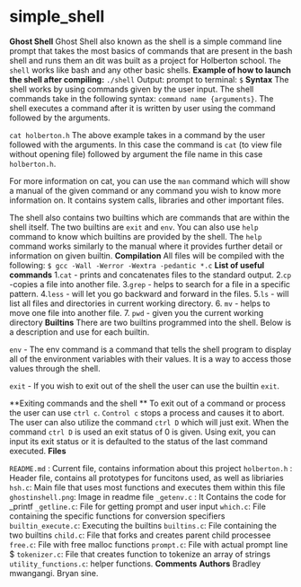 # simple_shell
**Ghost Shell**
Ghost Shell also known as the shell is a simple command line prompt that takes the most basics of commands that are present in the bash shell and runs them an dit was built as a project for Holberton school.
`The shell` works like bash and any other basic shells.
**Example of how to launch the shell after compiling:**
`./shell`
Output: prompt to terminal: `$`
**Syntax**
The shell works by using commands given by the user input. The shell commands take in the following syntax:  ``command name {arguments}``. The shell executes a command after it is written by user using the command followed by the arguments.

``cat holberton.h`` The above example takes in a command by the user followed with the arguments. In this case the command is ``cat`` (to view file without opening file) followed by argument the file name in this case ``holberton.h``.

For more information on cat, you can use the ``man`` command which will show a manual of the given command or any command you wish to know more information on. It contains system calls, libraries and other important files.

The shell also contains two builtins which are commands that are within the shell itself. The two builtins are ``exit`` and ``env``. You can also use ``help`` command to know which builtins are provided by the shell. The ``help`` command works similarly to the manual where it provides further detail or information on given builtin.
**Compilation**
All files will be compiled with the following: ``$ gcc -Wall -Werror -Wextra -pedantic *.c``
**List of useful commands**
1.``cat`` - prints and concatenates files to the standard output.
2.``cp`` -copies a file into another file.
3.``grep`` - helps to search for a file in a specific pattern.
4.``less`` - will let you go backward and forward in the files.
5.``ls`` - will list all files and directories in current working directory.
6. ``mv`` - helps to move one file into another file.
7. ``pwd`` - given you the current working directory
**Builtins**
There are two builtins programmed into the shell. Below is a description and use for each builtin.

``env`` - The env command is a command that tells the shell program to display all of the environment variables with their values. It is a way to access those values through the shell.

``exit`` - If you wish to exit out of the shell the user can use the builtin ``exit``.

**Exiting commands and the shell
**
To exit out of a command or process the user can use ``ctrl c``. ``Control c`` stops a process and causes it to abort. The user can also utilize the command ``ctrl D`` which will just exit. When the command ``ctrl D`` is used an exit status of 0 is given. Using exit, you can input its exit status or it is defaulted to the status of the last command executed.
**Files**

``README.md`` : Current file, contains information about this project
``holberton.h`` : Header file, contains all prototypes for funcitons used, as well as libriaries
``hsh.c``: Main file that uses most functions and executes them within this file
``ghostinshell.png``: Image in readme file
``_getenv.c`` : It Contains the code for _printf
``_getline.c``: File for getting prompt and user input
``which.c``: File containing the specific functions for conversion specifiers
``builtin_execute.c``: Executing the builtins
``builtins.c``: File containing the two builtins
``child.c``: File that forks and creates parent child processee
``free.c``: File with free malloc functions
``prompt.c``: File with actual prompt line $
``tokenizer.c``: File that creates function to tokenize an array of strings
``utility_functions.c``: helper functions.
**Comments**
**Authors**
Bradley mwangangi.
Bryan sine.
